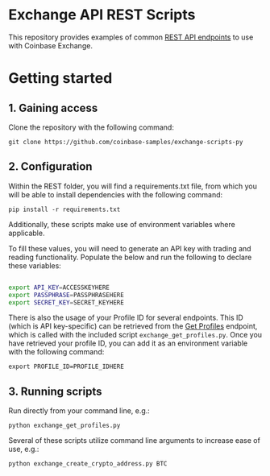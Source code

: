 # Exchange API REST Scripts

This repository provides examples of common [REST API endpoints](https://docs.cdp.coinbase.com/exchange/reference) to use with Coinbase Exchange.
# Getting started

## 1. Gaining access

Clone the repository with the following command:
```
git clone https://github.com/coinbase-samples/exchange-scripts-py
```

## 2. Configuration

Within the REST folder, you will find a requirements.txt file, from which you will be able to install dependencies with the following command: 

```
pip install -r requirements.txt
```

Additionally, these scripts make use of environment variables where applicable. 

To fill these values, you will need to generate an API key with trading and reading functionality. Populate the below and run the following to declare these variables:

```bash

export API_KEY=ACCESSKEYHERE
export PASSPHRASE=PASSPHRASEHERE
export SECRET_KEY=SECRET_KEYHERE
```

There is also the usage of your Profile ID for several endpoints. This ID (which is API key-specific) can be retrieved from the [Get Profiles](https://docs.cdp.coinbase.com/exchange/reference/exchangerestapi_getprofiles) endpoint, which is called with the included script `exchange_get_profiles.py`. Once you have retrieved your profile ID, you can add it as an environment variable with the following command:
```
export PROFILE_ID=PROFILE_IDHERE
```

## 3. Running scripts

Run directly from your command line, e.g.: 
```
python exchange_get_profiles.py
```

Several of these scripts utilize command line arguments to increase ease of use, e.g.:
```
python exchange_create_crypto_address.py BTC
```